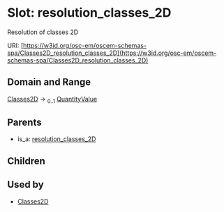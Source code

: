 
# Slot: resolution_classes_2D

Resolution of classes 2D

URI: [https://w3id.org/osc-em/oscem-schemas-spa/Classes2D_resolution_classes_2D](https://w3id.org/osc-em/oscem-schemas-spa/Classes2D_resolution_classes_2D)


## Domain and Range

[Classes2D](Classes2D.md) &#8594;  <sub>0..1</sub> [QuantityValue](QuantityValue.md)

## Parents

 *  is_a: [resolution_classes_2D](resolution_classes_2D.md)

## Children


## Used by

 * [Classes2D](Classes2D.md)
